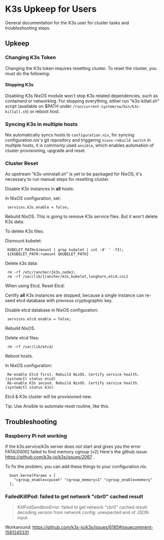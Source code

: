 
# K3s Upkeep for Users

General documentation for the K3s user for cluster tasks and troubleshooting steps.

## Upkeep

### Changing K3s Token

Changing the K3s token requires resetting cluster. To reset the cluster, you must do the following:

#### Stopping K3s

Disabling K3s NixOS module won't stop K3s related dependencies, such as containerd or networking. For stopping everything, either run "k3s-killall.sh" script (available on $PATH under `/run/current-system/sw/bin/k3s-killall.sh`) or reboot host.

### Syncing K3s in multiple hosts

Nix automatically syncs hosts to `configuration.nix`, for syncing configuration.nix's git repository and triggering `nixos-rebuild switch` in multiple hosts, it is commonly used `ansible`, which enables automation of cluster provisioning, upgrade and reset.

### Cluster Reset

As upstream "k3s-uninstall.sh" is yet to be packaged for NixOS, it's necessary to run manual steps for resetting cluster.

Disable K3s instances in **all** hosts:

In NixOS configuration, set:
```
 services.k3s.enable = false;
```
Rebuild NixOS. This is going to remove K3s service files. But it won't delete K3s data.

To delete K3s files:

Dismount kubelet:
```
 KUBELET_PATH=$(mount | grep kubelet | cut -d' ' -f3);
 ${KUBELET_PATH:+umount $KUBELET_PATH}
```
Delete k3s data:
```
 rm -rf /etc/rancher/{k3s,node};
 rm -rf /var/lib/{rancher/k3s,kubelet,longhorn,etcd,cni}
```
When using Etcd, Reset Etcd:

Certify **all** K3s instances are stopped, because a single instance can re-seed etcd database with previous cryptographic key.

Disable etcd database in NixOS configuration:
```
 services.etcd.enable = false;
```
Rebuild NixOS.

Delete etcd files:
```
 rm -rf /var/lib/etcd/
```
Reboot hosts.

In NixOS configuration:
```
 Re-enable Etcd first. Rebuild NixOS. Certify service health. (systemctl status etcd)
 Re-enable K3s second. Rebuild NixOS. Certify service health. (systemctl status k3s)
```
Etcd & K3s cluster will be provisioned new.

Tip: Use Ansible to automate reset routine, like this.

## Troubleshooting

### Raspberry Pi not working

If the k3s.service/k3s server does not start and gives you the error FATA[0000] failed to find memory cgroup (v2) Here's the github issue: https://github.com/k3s-io/k3s/issues/2067 .

To fix the problem, you can add these things to your configuration.nix.
```
  boot.kernelParams = [
    "cgroup_enable=cpuset" "cgroup_memory=1" "cgroup_enable=memory"
  ];
```

### FailedKillPod: failed to get network "cbr0" cached result

> KillPodSandboxError: failed to get network "cbr0" cached result: decoding version from network config: unexpected end of JSON input

Workaround: https://github.com/k3s-io/k3s/issues/6185#issuecomment-1581245331
